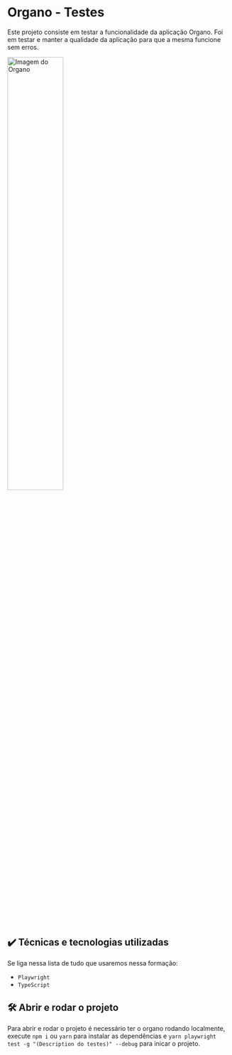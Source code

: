 # Organo - Testes
 
Este projeto consiste em testar a funcionalidade da aplicação Organo. Foi em testar e manter a qualidade da aplicação para que a mesma funcione sem erros.

<img src="ReportPassed.png" alt="Imagem do Organo" width="50%">

## ✔️ Técnicas e tecnologias utilizadas

Se liga nessa lista de tudo que usaremos nessa formação:

- `Playwright`
- `TypeScript`

## 🛠️ Abrir e rodar o projeto

Para abrir e rodar o projeto é necessário ter o organo rodando localmente, execute `npm i` ou `yarn` para instalar as dependências e `yarn playwright test -g "(Description do testes)" --debug` para inicar o projeto.

